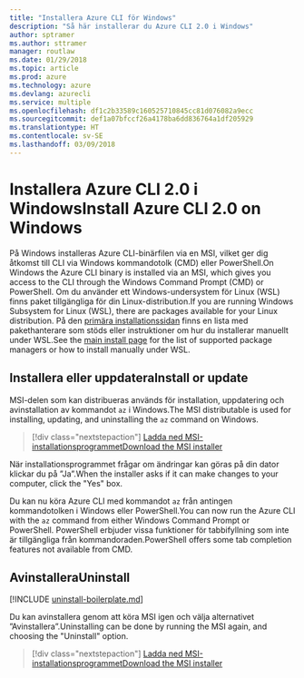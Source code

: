 ```yaml
---
title: "Installera Azure CLI för Windows"
description: "Så här installerar du Azure CLI 2.0 i Windows"
author: sptramer
ms.author: sttramer
manager: routlaw
ms.date: 01/29/2018
ms.topic: article
ms.prod: azure
ms.technology: azure
ms.devlang: azurecli
ms.service: multiple
ms.openlocfilehash: df1c2b33589c160525710845cc81d076082a9ecc
ms.sourcegitcommit: def1a07bfccf26a4178ba6dd836764a1df205929
ms.translationtype: HT
ms.contentlocale: sv-SE
ms.lasthandoff: 03/09/2018
---
```

# <a name="install-azure-cli-20-on-windows"></a><span data-ttu-id="51232-103">Installera Azure CLI 2.0 i Windows</span><span class="sxs-lookup"><span data-stu-id="51232-103">Install Azure CLI 2.0 on Windows</span></span>

<span data-ttu-id="51232-104">På Windows installeras Azure CLI-binärfilen via en MSI, vilket ger dig åtkomst till CLI via Windows kommandotolk (CMD) eller PowerShell.</span><span class="sxs-lookup"><span data-stu-id="51232-104">On Windows the Azure CLI binary is installed via an MSI, which gives you access to the CLI through the Windows Command Prompt (CMD) or PowerShell.</span></span>
<span data-ttu-id="51232-105">Om du använder ett Windows-undersystem för Linux (WSL) finns paket tillgängliga för din Linux-distribution.</span><span class="sxs-lookup"><span data-stu-id="51232-105">If you are running Windows Subsystem for Linux (WSL), there are packages available for your Linux distribution.</span></span> <span data-ttu-id="51232-106">På den [primära installationssidan](install-azure-cli.md) finns en lista med pakethanterare som stöds eller instruktioner om hur du installerar manuellt under WSL.</span><span class="sxs-lookup"><span data-stu-id="51232-106">See the [main install page](install-azure-cli.md) for the list of supported package managers or how to install manually under WSL.</span></span>

## <a name="install-or-update"></a><span data-ttu-id="51232-107">Installera eller uppdatera</span><span class="sxs-lookup"><span data-stu-id="51232-107">Install or update</span></span>

<span data-ttu-id="51232-108">MSI-delen som kan distribueras används för installation, uppdatering och avinstallation av kommandot `az` i Windows.</span><span class="sxs-lookup"><span data-stu-id="51232-108">The MSI distributable is used for installing, updating, and uninstalling the `az` command on Windows.</span></span>

> [!div class="nextstepaction"]
> [<span data-ttu-id="51232-109">Ladda ned MSI-installationsprogrammet</span><span class="sxs-lookup"><span data-stu-id="51232-109">Download the MSI installer</span></span>](https://aka.ms/installazurecliwindows)

<span data-ttu-id="51232-110">När installationsprogrammet frågar om ändringar kan göras på din dator klickar du på ”Ja”.</span><span class="sxs-lookup"><span data-stu-id="51232-110">When the installer asks if it can make changes to your computer, click the "Yes" box.</span></span>

<span data-ttu-id="51232-111">Du kan nu köra Azure CLI med kommandot `az` från antingen kommandotolken i Windows eller PowerShell.</span><span class="sxs-lookup"><span data-stu-id="51232-111">You can now run the Azure CLI with the `az` command from either Windows Command Prompt or PowerShell.</span></span> <span data-ttu-id="51232-112">PowerShell erbjuder vissa funktioner för tabbifyllning som inte är tillgängliga från kommandoraden.</span><span class="sxs-lookup"><span data-stu-id="51232-112">PowerShell offers some tab completion features not available from CMD.</span></span>

## <a name="uninstall"></a><span data-ttu-id="51232-113">Avinstallera</span><span class="sxs-lookup"><span data-stu-id="51232-113">Uninstall</span></span>

[!INCLUDE [uninstall-boilerplate.md](includes/uninstall-boilerplate.md)]

<span data-ttu-id="51232-114">Du kan avinstallera genom att köra MSI igen och välja alternativet ”Avinstallera”.</span><span class="sxs-lookup"><span data-stu-id="51232-114">Uninstalling can be done by running the MSI again, and choosing the "Uninstall" option.</span></span>

> [!div class="nextstepaction"]
> [<span data-ttu-id="51232-115">Ladda ned MSI-installationsprogrammet</span><span class="sxs-lookup"><span data-stu-id="51232-115">Download the MSI installer</span></span>](https://aka.ms/installazurecliwindows)
